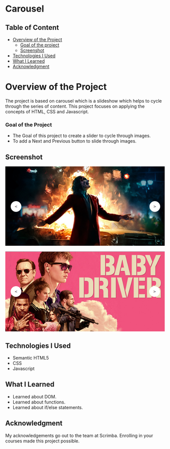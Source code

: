 # Carousel

## Table of Content

 * [Overview of the Project](#overview-of-the-project)
      * [Goal of the project](#goal-of-the-project)
      * [Screenshot](#screenshot)
 * [Technologies I Used](#technologies-i-used)
 * [What I Learned](#what-i-learned) 
 * [Acknowledgment](#acknowledgment)

# Overview of the Project
The project is based on carousel which is a slideshow which helps to cycle through the series of content. This project focuses on applying the concepts of HTML, CSS and Javascript.

### Goal of the Project
* The Goal of this project to create a slider to cycle through images.
* To add a Next and Previous button to slide through images.

## Screenshot

![](./images/Carouselscreenshot.png)

![](./images/Carousel-Screenshot.png)

## Technologies I Used
* Semantic HTML5
* CSS
* Javascript

## What I Learned
* Learned about DOM.
* Learned about functions.
* Learned about if/else statements.

## Acknowledgment
   My acknowledgements go out to the team at Scrimba. Enrolling in your courses made this project possible.
